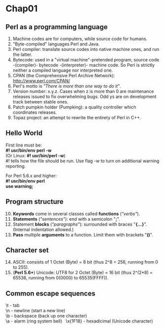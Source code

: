 # Chap01
## Perl as a programming language
1. Machine codes are for computers, while source code for humans. 
2. "Byte-compiled" languages Perl and Java.
3. Perl compiler: translate source codes into native machine ones, and run the latter.
4. Bytecode: used in a "virtual machine"-pretended program, source code -(compiler)- bytecode -(interpreter)- machine code.
So Perl is strictly neither a compiled language nor interpreted one.
5. CPAN (the Comprehensive Perl Archive Network): http://www.perl.com/CPAN/
6. Perl's motto is _"There is more than one way to do it"_.
7. Version number: x.y.z. Cases when z is more than 0 are maintenance releases issued to fix overwhelming bugs. Odd ys are on  development track between stable ones.
8. Patch pumpkin holder (Pumpking): a quality controller which coordinates releases.
9. Topaz project: an attempt to rewrite the entirety of Perl in C++.

## Hello World
First line must be:  
**#! usr/bin/env perl -w**  
(Or Linux: **#! usr/bin/perl -w**)  
#! tells how the file should be run. Use flag -w to turn on additional warning reporting.  

For Perl 5.6.x and higher:  
**#! usr/bin/env perl  
use warning;**  
  
## Program structure
10. **Keywords** come in several classes called **functions** (_"verbs"_).
11. **Statements** (_"sentences"_): end with a semicolon "**;**".
12. Statement **blocks** (_"paragraphs"_): surrounded with braces "**{...}**". (Internal indentation allowed.)
13. **Pass** multiple **arguments** to a function. Limit them with brackets "**()**".

## Character set
14. ASCII: consists of 1 Octet (Byte) = 8 bit (thus 2^8 = 256, running from 0 to 255).
15. (**Perl 5.6+**) Unicode: UTF8 for 2 Octet (Byte) = 16 bit (thus 2^(2*8) = 65536, running from 0(0000) to 65535(FFFF)).

## Common escape sequences
\t \- tab  
\n \- newline (start a new line)  
\b \- backspace (back up one character)  
\a \- alarm (ring system bell)  
\x{1F18} \- hexadicimal (Unicode character)
